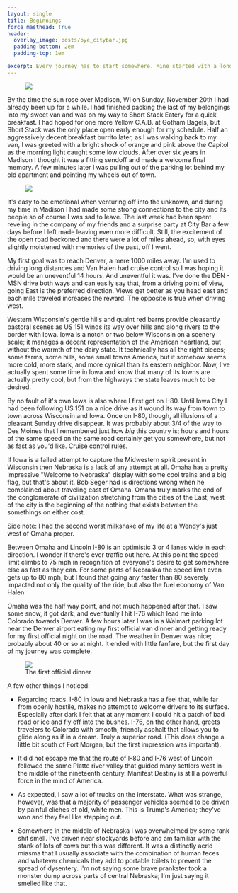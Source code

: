```yaml
---
layout: single
title: Beginnings
force_masthead: True
header:
  overlay_image: posts/bye_citybar.jpg
  padding-bottom: 2em
  padding-top: 1em

excerpt: Every journey has to start somewhere. Mine started with a long day driving west.
---
```


<figure class="align-right" style="width:40%">
  <a href="{{ site.url }}{{ site.baseurl }}/images/posts/msn_bye.jpg">
  <img src="{{ site.url }}{{ site.baseurl }}/images/posts/msn_bye.jpg">
  </a>
</figure> 
By the time the sun rose over Madison, Wi
on Sunday, November 20th I had already been up for a while. I had
finished packing the last of my belongings into my sweet van and was
on my way to Short Stack Eatery for a quick breakfast. I had hoped for
one more Yellow C.A.B. at Gotham Bagels, but Short Stack was the only
place open early enough for my schedule. Half an aggressively decent
breakfast burrito later, as I was walking back to my van, I was
greeted with a bright shock of orange and pink above the Capitol as
the morning light caught some low clouds. After over six years in
Madison I thought it was a fitting sendoff and made a welcome final
memory. A few minutes later I was pulling out of the parking lot
behind my old apartment and pointing my wheels out of town.

<figure class="align-left" style="width:70%">
  <a href="{{ site.url}}{{ site.baseurl }}/images/posts/bye_citybar.jpg">
  <img src="{{ site.url}}{{ site.baseurl }}/images/posts/bye_citybar.jpg">
  </a>
</figure>
It's easy to be emotional when venturing off into the unknown, and
during my time in Madison I had made some strong connections to the
city and its people so of course I was sad to leave. The last week had
been spent reveling in the company of my friends and a surprise party
at City Bar a few days before I left made leaving even more
difficult. Still, the excitement of the open road beckoned and there
were a lot of miles ahead, so, with eyes slightly moistened with
memories of the past, off I went.

My first goal was to reach Denver, a mere 1000 miles away. I'm used to
driving long distances and Van Halen had cruise control so I was
hoping it would be an uneventful 14 hours. And uneventful it was. I've
done the DEN - MSN drive both ways and can easily say that, from a
driving point of view, going East is the preferred direction. Views
get better as you head east and each mile traveled increases the
reward. The opposite is true when driving west.

Western Wisconsin's gentle hills and quaint red barns provide
pleasantly pastoral scenes as US 151 winds its way over hills and
along rivers to the border with Iowa. Iowa is a notch or two below
Wisconsin on a scenery scale; it manages a decent representation of
the American heartland, but without the warmth of the dairy state. It
technically has all the right pieces; some farms, some hills, some
small towns America, but it somehow seems more cold, more stark, and
more cynical than its eastern neighbor. Now, I've actually spent some
time in Iowa and know that many of its towns are actually pretty cool,
but from the highways the state leaves much to be desired.

By no fault of it's own Iowa is also where I first got on I-80. Until
Iowa City I had been following US 151 on a nice drive as it wound its
way from town to town across Wisconsin and Iowa. Once on I-80, though,
all illusions of a pleasant Sunday drive disappear. It was probably
about 3/4 of the way to Des Moines that I remembered just how _big_
this country is; hours and hours of the same speed on the same road
certainly get you somewhere, but not as fast as you'd like. Cruise
control rules.

If Iowa is a failed attempt to capture the Midwestern spirit present
in Wisconsin then Nebraska is a lack of any attempt at all. Omaha has
a pretty impressive "Welcome to Nebraska" display with some cool
trains and a big flag, but that's about it. Bob Seger had is
directions wrong when he complained about traveling east of
Omaha. Omaha truly marks the end of the conglomerate of civilization
stretching from the cities of the East; west of the city is the
beginning of the nothing that exists between the somethings on either
cost.

Side note: I had the second worst milkshake of my life at a Wendy's
just west of Omaha proper.

Between Omaha and Lincoln I-80 is an optimistic 3 or 4 lanes wide in
each direction. I wonder if there's ever traffic out here. At this
point the speed limit climbs to 75 mph in recognition of everyone's
desire to get somewhere else as fast as they can. For some parts of
Nebraska the speed limit even gets up to 80 mph, but I found that
going any faster than 80 severely impacted not only the quality of the
ride, but also the fuel economy of Van Halen.

Omaha was the half way point, and not much happened after that. I saw
some snow, it got dark, and eventually I hit I-76 which lead me into
Colorado towards Denver. A few hours later I was in a Walmart parking
lot near the Denver airport eating my first official van dinner and
getting ready for my first official night on the road. The weather in
Denver was nice; probably about 40 or so at night. It ended with
little fanfare, but the first day of my journey was complete.
<figure class="align-center" width="100%">
  <a href="{{ site.url }}{{ site.basepath }}/images/posts/first_dinner.jpg">
  <img src="{{ site.url }}{{ site.basepath }}/images/posts/first_dinner.jpg">
  </a>
<figcaption>The first official dinner</figcaption>
</figure>

A few other things I noticed:

* Regarding roads. I-80 in Iowa and Nebraska has a feel that, while
  far from openly hostile, makes no attempt to welcome drivers to its
  surface. Especially after dark I felt that at any moment I could hit
  a patch of bad road or ice and fly off into the bushes. I-76, on the
  other hand, greets travelers to Colorado with smooth, friendly
  asphalt that allows you to glide along as if in a dream. Truly a
  superior road. (This does change a little bit south of Fort Morgan,
  but the first impression was important).

* It did not escape me that the route of I-80 and I-76 west of Lincoln
  followed the same Platte river valley that guided many settlers west
  in the middle of the nineteenth century. Manifest Destiny is still a
  powerful force in the mind of America.

* As expected, I saw a lot of trucks on the interstate. What was
  strange, however, was that a majority of passenger vehicles seemed
  to be driven by painful cliches of old, white men. This is Trump's
  America; they've won and they feel like stepping out.

* Somewhere in the middle of Nebraska I was overwhelmed by some rank
  shit smell. I've driven near stockyards before and am familiar with
  the stank of lots of cows but this was different. It was a
  distinctly acrid miasma that I usually associate with the
  combination of human feces and whatever chemicals they add to
  portable toilets to prevent the spread of dysentery. I'm not saying
  some brave prankster took a monster dump across parts of central
  Nebraska; I'm just saying it smelled like that.